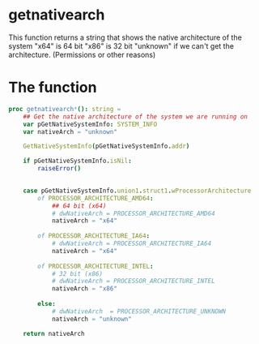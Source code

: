 # getnativearch

This function returns a string that shows the native architecture of the system
"x64" is 64 bit
"x86" is 32 bit
"unknown" if we can't get the architecture. (Permissions or other reasons)

# The function
```nim
proc getnativearch*(): string =
    ## Get the native architecture of the system we are running on
    var pGetNativeSystemInfo: SYSTEM_INFO
    var nativeArch = "unknown"

    GetNativeSystemInfo(pGetNativeSystemInfo.addr)

    if pGetNativeSystemInfo.isNil:
        raiseError()

    
    case pGetNativeSystemInfo.union1.struct1.wProcessorArchitecture
        of PROCESSOR_ARCHITECTURE_AMD64:
            ## 64 bit (x64)
            # dwNativeArch = PROCESSOR_ARCHITECTURE_AMD64
            nativeArch = "x64"
        
        of PROCESSOR_ARCHITECTURE_IA64:
            # dwNativeArch = PROCESSOR_ARCHITECTURE_IA64
            nativeArch = "x64"
                            
        of PROCESSOR_ARCHITECTURE_INTEL:
            # 32 bit (x86)
            # dwNativeArch = PROCESSOR_ARCHITECTURE_INTEL
            nativeArch = "x86"
            
        else:
            # dwNativeArch  = PROCESSOR_ARCHITECTURE_UNKNOWN
            nativeArch = "unknown"

    return nativeArch
```